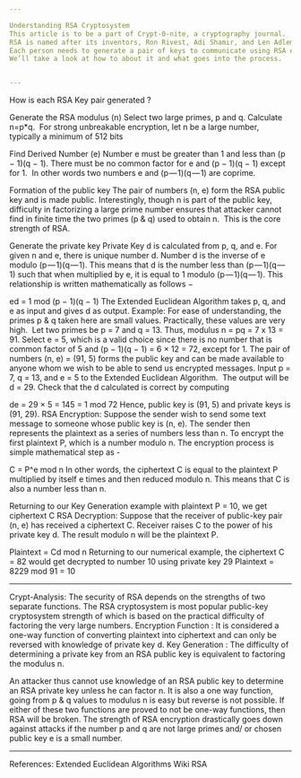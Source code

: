```yaml
---

Understanding RSA Cryptosystem
This article is to be a part of Crypt-0-nite, a cryptography journal.
RSA is named after its inventors, Ron Rivest, Adi Shamir, and Len Adleman.
Each person needs to generate a pair of keys to communicate using RSA encryption. 
We’ll take a look at how to about it and what goes into the process.


---
```


How is each RSA Key pair generated ?


Generate the RSA modulus (n)
Select two large primes, p and q.
Calculate n=p*q. 
For strong unbreakable encryption, let n be a large number, typically a minimum of 512 bits

Find Derived Number (e)
Number e must be greater than 1 and less than (p − 1)(q − 1).
There must be no common factor for e and (p − 1)(q − 1) except for 1. 
In other words two numbers e and (p — 1)(q — 1) are coprime.

Formation of the public key
The pair of numbers (n, e) form the RSA public key and is made public.
Interestingly, though n is part of the public key, difficulty in factorizing a large prime number ensures that attacker cannot find in finite time the two primes (p & q) used to obtain n. 
This is the core strength of RSA.

Generate the private key
Private Key d is calculated from p, q, and e. For given n and e, there is unique number d.
Number d is the inverse of e modulo (p — 1)(q — 1). This means that d is the number less than (p — 1)(q — 1) such that when multiplied by e, it is equal to 1 modulo (p — 1)(q — 1).
This relationship is written mathematically as follows −

ed = 1 mod (p − 1)(q − 1)
The Extended Euclidean Algorithm takes p, q, and e as input and gives d as output.
Example:
For ease of understanding, the primes p & q taken here are small values. Practically, these values are very high. 
Let two primes be p = 7 and q = 13. Thus, modulus n = pq = 7 x 13 = 91.
Select e = 5, which is a valid choice since there is no number that is common factor of 5 and (p − 1)(q − 1) = 6 × 12 = 72, except for 1.
The pair of numbers (n, e) = (91, 5) forms the public key and can be made available to anyone whom we wish to be able to send us encrypted messages.
Input p = 7, q = 13, and e = 5 to the Extended Euclidean Algorithm. 
The output will be d = 29.
Check that the d calculated is correct by computing

de = 29 × 5 = 145 = 1 mod 72
Hence, public key is (91, 5) and private keys is (91, 29).
RSA Encryption:
Suppose the sender wish to send some text message to someone whose public key is (n, e).
The sender then represents the plaintext as a series of numbers less than n.
To encrypt the first plaintext P, which is a number modulo n. The encryption process is simple mathematical step as -

C = P^e mod n
In other words, the ciphertext C is equal to the plaintext P multiplied by itself e times and then reduced modulo n. This means that C is also a number less than n.

Returning to our Key Generation example with plaintext P = 10, we get ciphertext C
RSA Decryption:
Suppose that the receiver of public-key pair (n, e) has received a ciphertext C.
Receiver raises C to the power of his private key d. The result modulo n will be the plaintext P.

Plaintext = Cd mod n
Returning to our numerical example, the ciphertext C = 82 would get decrypted to number 10 using private key 29
Plaintext = 8229 mod 91 = 10


---

Crypt-Analysis:
The security of RSA depends on the strengths of two separate functions. The RSA cryptosystem is most popular public-key cryptosystem strength of which is based on the practical difficulty of factoring the very large numbers.
Encryption Function :
It is considered a one-way function of converting plaintext into ciphertext and can only be reversed with knowledge of private key d.
Key Generation :
The difficulty of determining a private key from an RSA public key is equivalent to factoring the modulus n. 



An attacker thus cannot use knowledge of an RSA public key to determine an RSA private key unless he can factor n. It is also a one way function, going from p & q values to modulus n is easy but reverse is not possible.
If either of these two functions are proved to not be one-way functions, then RSA will be broken.
The strength of RSA encryption drastically goes down against attacks if the number p and q are not large primes and/ or chosen public key e is a small number.


---

References:
Extended Euclidean Algorithms
Wiki RSA
